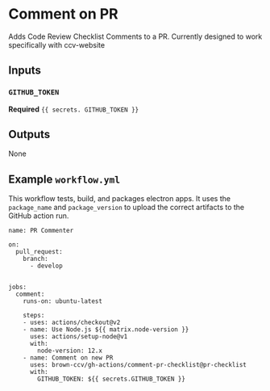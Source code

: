 # Comment on PR

Adds Code Review Checklist Comments to a PR.  Currently designed to work specifically with ccv-website

## Inputs

### `GITHUB_TOKEN`

**Required** `{{ secrets. GITHUB_TOKEN }}`

## Outputs

None

## Example `workflow.yml`

This workflow tests, build, and packages electron apps.  It uses the `package_name` and `package_version` to upload the correct artifacts to the GitHub action run.

```
name: PR Commenter

on:
  pull_request:
    branch:
      - develop


jobs:
  comment:
    runs-on: ubuntu-latest

    steps:
    - uses: actions/checkout@v2
    - name: Use Node.js ${{ matrix.node-version }}
      uses: actions/setup-node@v1
      with:
        node-version: 12.x
    - name: Comment on new PR
      uses: brown-ccv/gh-actions/comment-pr-checklist@pr-checklist
      with:
        GITHUB_TOKEN: ${{ secrets.GITHUB_TOKEN }}
```
